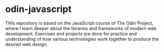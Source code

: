 # odin-javascript
THis repository is based on the JavaScript course of The Odin Project, where I learn deeper about the libraries and frameworks of modern web development. Exercises and projects are done for practice and understanding of how various technologies work together to produce the desired web design.
